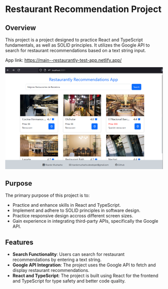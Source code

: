 # Restaurant Recommendation Project

## Overview

This project is a project designed to practice React and TypeScript fundamentals, as well as SOLID principles. It utilizes the Google API to search for restaurant recommendations based on a text string input.

App link: <a href="https://main--restaurantly-test-app.netlify.app/" target="_blank">https://main--restaurantly-test-app.netlify.app/</a>

![Screenshot of the app](./public/screenshot.png)

## Purpose

The primary purpose of this project is to:
- Practice and enhance skills in React and TypeScript.
- Implement and adhere to SOLID principles in software design.
- Practice responsive design accross different screen sizes.
- Gain experience in integrating third-party APIs, specifically the Google API.

## Features

- **Search Functionality**: Users can search for restaurant recommendations by entering a text string.
- **Google API Integration**: The project uses the Google API to fetch and display restaurant recommendations.
- **React and TypeScript**: The project is built using React for the frontend and TypeScript for type safety and better code quality.